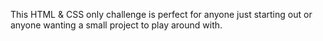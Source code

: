 This HTML & CSS only challenge is perfect for anyone just starting out or anyone wanting a small project to play around with.
